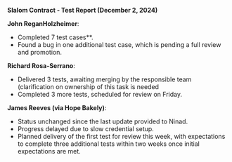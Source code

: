 

**Slalom Contract - Test Report (December 2, 2024)**  

**John ReganHolzheimer**:  
- Completed 7 test cases**.  
- Found a bug in one additional test case, which is pending a full review and promotion.


**Richard Rosa-Serrano**:  
- Delivered 3 tests, awaiting merging by the responsible team (clarification on ownership of this task is needed
- Completed 3 more tests, scheduled for review on Friday.  

**James Reeves (via Hope Bakely)**:  
- Status unchanged since the last update provided to Ninad. 
- Progress delayed due to slow credential setup.  
- Planned delivery of the first test for review this week, with expectations to complete three additional tests within two weeks once initial expectations are met. 


